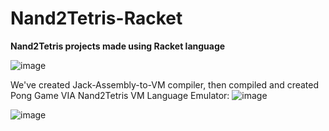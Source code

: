# Nand2Tetris-Racket
**Nand2Tetris projects made using Racket language**


![image](https://github.com/roeygross/Nand2Tetris-Racket-Scheme/assets/128812767/4f061f84-5f71-445b-b9c5-d9aca88fbf83)


We've created Jack-Assembly-to-VM compiler, then compiled and created Pong Game VIA Nand2Tetris VM Language Emulator:
![image](https://github.com/user-attachments/assets/d9393c4b-16a2-476a-a7c0-c8acc9c47fb6)

![image](https://github.com/user-attachments/assets/26d503fd-500b-4f14-b63b-56463a87c218)

